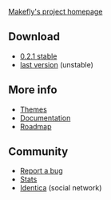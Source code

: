 [Makefly's project homepage](http://makefly.e-mergence.org/)

## Download

  * [0.2.1 stable](${BASE_URL}/makefly_0.2.1.zip)
  * [last version](https://github.com/blankoworld/makefly/archive/master.zip) (unstable)

## More info

  * [Themes](http://makefly.e-mergence.org/themes/index.html)
  * [Documentation](http://makefly.e-mergence.org/documentation.html)
  * [Roadmap](http://forge.e-mergence.org/projects/makefly/roadmap)

## Community

  * [Report a bug](https://github.com/blankoworld/makefly/issues)
  * [Stats](http://www.ohloh.net/p/makefly)
  * [Identica](http://identi.ca/group/makefly) (social network)
